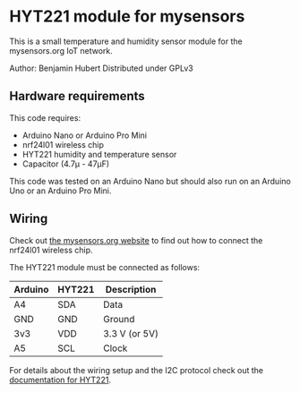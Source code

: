 HYT221 module for mysensors
=============================
This is a small temperature and humidity sensor module for the mysensors.org
IoT network.

Author: Benjamin Hubert
Distributed under GPLv3

Hardware requirements
-----------------------
This code requires:

  * Arduino Nano or Arduino Pro Mini
  * nrf24l01 wireless chip
  * HYT221 humidity and temperature sensor
  * Capacitor (4.7µ - 47µF)

This code was tested on an Arduino Nano but should also run on an Arduino Uno
or an Arduino Pro Mini.

Wiring
--------
Check out [the mysensors.org website][1] to find out how to connect the
nrf24l01 wireless chip.

The HYT221 module must be connected as follows:

| Arduino | HYT221 | Description   |
| ------- | ------ | ------------- |
|   A4    |  SDA   | Data          |
|   GND   |  GND   | Ground        |
|   3v3   |  VDD   | 3.3 V (or 5V) |
|   A5    |  SCL   | Clock         |

For details about the wiring setup and the I2C protocol check out the
[documentation for HYT221][2].

[1]: https://www.mysensors.org/build/connect_radio
[2]: https://www.ist-ag.com/sites/default/files/AHHYTM_E.pdf

